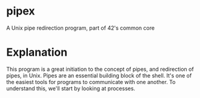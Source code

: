 # pipex
A Unix pipe redirection program, part of 42's common core

# Explanation
This program is a great initiation to the concept of pipes, and redirection of pipes, in Unix.
Pipes are an essential building block of the shell. It's one of the easiest tools for programs to communicate with one another.
To understand this, we'll start by looking at processes.
